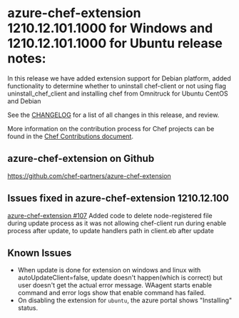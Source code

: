 <!---
This file is reset every time a new release is done. The contents of this file are for the currently unreleased version.

Example Note:

## Example Heading
Details about the thing that changed that needs to get included in the Release Notes in markdown.
-->

# azure-chef-extension 1210.12.101.1000 for Windows and 1210.12.101.1000 for Ubuntu release notes:
In this release we have added extension support for Debian platform, added functionality to determine whether to uninstall chef-client or not using flag uninstall_chef_client and installing chef from Omnitruck for Ubuntu CentOS and Debian

See the [CHANGELOG](https://github.com/chef-partners/azure-chef-extension/blob/master/CHANGELOG.md) for a list of all changes in this release, and review.

More information on the contribution process for Chef projects can be found in the [Chef Contributions document](https://docs.chef.io/community_contributions.html).

## azure-chef-extension on Github
https://github.com/chef-partners/azure-chef-extension

## Issues fixed in azure-chef-extension 1210.12.100

[azure-chef-extension #107](https://github.com/chef-partners/azure-chef-extension/pull/107) Added code to delete node-registered file during update process as it was not allowing chef-client run during enable process after update, to update handlers path in client.eb after update

## Known Issues
* When update is done for extension on windows and linux with autoUpdateClient=false, update doesn't happen(which is correct) but user doesn't get the actual error message. WAagent starts enable command and error logs show that enable command has failed.
* On disabling the extension for `ubuntu`, the azure portal shows "Installing" status.
